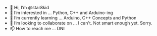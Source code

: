 - 👋 Hi, I’m @star8kid
- 👀 I’m interested in ...
      Python, C++ and Arduino-ing
- 🌱 I’m currently learning ...
      Arduino, C++ Concepts and Python
- 💞️ I’m looking to collaborate on ...
      I can't. Not smart enough yet. Sorry.
- 📫 How to reach me ... DNI
      
     

<!---
star8kid/star8kid is a ✨ special ✨ repository because its `README.md` (this file) appears on your GitHub profile.
You can click the Preview link to take a look at your changes.
--->
